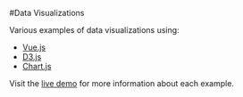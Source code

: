 #Data Visualizations

Various examples of data visualizations using:

- [Vue.js](https://vuejs.org/)
- [D3.js](https://d3js.org/)
- [Chart.js](https://www.chartjs.org/)

Visit the [live demo](http://www.drewpeifer.com/demo/data-visualization/index.html) for more information about each example.